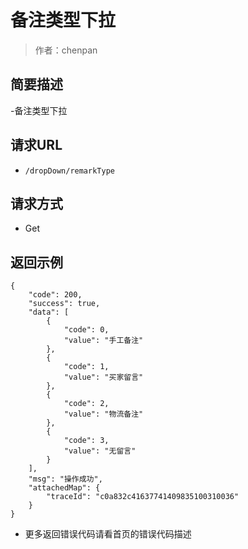 # 备注类型下拉

> 作者：chenpan

## 简要描述

-备注类型下拉

## 请求URL
- ` /dropDown/remarkType `
  
## 请求方式
- Get 
## 返回示例 

``` 
{
    "code": 200,
    "success": true,
    "data": [
        {
            "code": 0,
            "value": "手工备注"
        },
        {
            "code": 1,
            "value": "买家留言"
        },
        {
            "code": 2,
            "value": "物流备注"
        },
        {
            "code": 3,
            "value": "无留言"
        }
    ],
    "msg": "操作成功",
    "attachedMap": {
        "traceId": "c0a832c41637741409835100310036"
    }
}
```
- 更多返回错误代码请看首页的错误代码描述